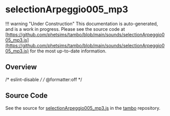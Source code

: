 # selectionArpeggio005_mp3

!!! warning "Under Construction"
    This documentation is auto-generated, and is a work in progress. Please see the source code at
    [https://github.com/phetsims/tambo/blob/main/sounds/selectionArpeggio005_mp3.js](https://github.com/phetsims/tambo/blob/main/sounds/selectionArpeggio005_mp3.js) for the most up-to-date information.

## Overview

/* eslint-disable */
/* @formatter:off */



## Source Code

See the source for [selectionArpeggio005_mp3.js](https://github.com/phetsims/tambo/blob/main/sounds/selectionArpeggio005_mp3.js) in the [tambo](https://github.com/phetsims/tambo) repository.
